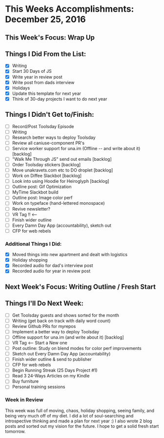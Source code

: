 # This Weeks Accomplishments: December 25, 2016

## This Week's Focus: Wrap Up

## Things I Did From the List:

- [x] Writing
- [x] Start 30 Days of JS 
- [x] Write year in review post
- [x] Write post from dads interview
- [x] Holidays
- [x] Update this template for next year
- [x] Think of 30-day projects I want to do next year

## Things I Didn't Get to/Finish:

- [ ] Record/Post Toolsday Episode
- [ ] Writing
- [ ] Research better ways to deploy Toolsday
- [ ] Review all caniuse-component PR's
- [ ] Service worker support for una.im (Offline -- and write about it) [backlog]
- [ ] "Walk Me Through JS" send out emails [backlog]
- [ ] Order Toolsday stickers [backlog]
- [ ] Move unakravets.com etc to DO droplet [backlog]
- [ ] Work on Diffee Slackbot [backlog]
- [ ] Look into using Hoodie for Heiroglyph [backlog]
- [ ] Outline post: Gif Optimization
- [ ] MyTime Slackbot build
- [ ] Outline post: Image color perf
- [ ] Work on typeface (hand-lettered monospace)
- [ ] Revive newsletter?
- [ ] VR Tag !! <--
- [ ] Finish wider outline
- [ ] Every Damn Day App (accountability), sketch out
- [ ] CFP for web rebels

### Additional Things I Did:

- [x] Moved things into new apartment and dealt with logistics
- [x] Holiday shopping
- [x] Recorded audio for dad's interview post
- [x] Recorded audio for year in review post

## Next Week's Focus: Writing Outline / Fresh Start

## Things I'll Do Next Week:

- [ ] Get Toolsday guests and shows sorted for the month
- [ ] Writing (get back on track with daily word count)
- [ ] Review Github PRs for myrepos
- [ ] Implement a better way to deploy Toolsday
- [ ] Offline support for una.im (and write about it) [backlog]
- [ ] VR Tag <-- Start a New one
- [ ] Post outline: Study on blend modes for color perf improvements
- [ ] Sketch out Every Damn Day App (accountability)
- [ ] Finish wider outline & send to publisher
- [ ] CFP for web rebels
- [ ] Begin Running Streak (25 Days Project #1)
- [ ] Read 3 24-Ways Articles on my Kindle
- [ ] Buy furniture
- [ ] Personal training sessions

### Week in Review

This week was full of moving, chaos, holiday shopping, seeing family, and being very much off of my diet. I did a lot of soul-searching and introspective thinking and made a plan for next year :) I also wrote 2 blog posts and sorted out my vision for the future. I hope to get a solid fresh start tomorrow.
